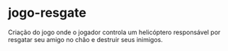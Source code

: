 # jogo-resgate
Criação do jogo onde o jogador controla um helicóptero responsável por resgatar seu amigo no chão e destruir seus inimigos.
